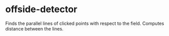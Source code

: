 # offside-detector
Finds the parallel lines of clicked points with respect to the field. Computes distance between the lines.
